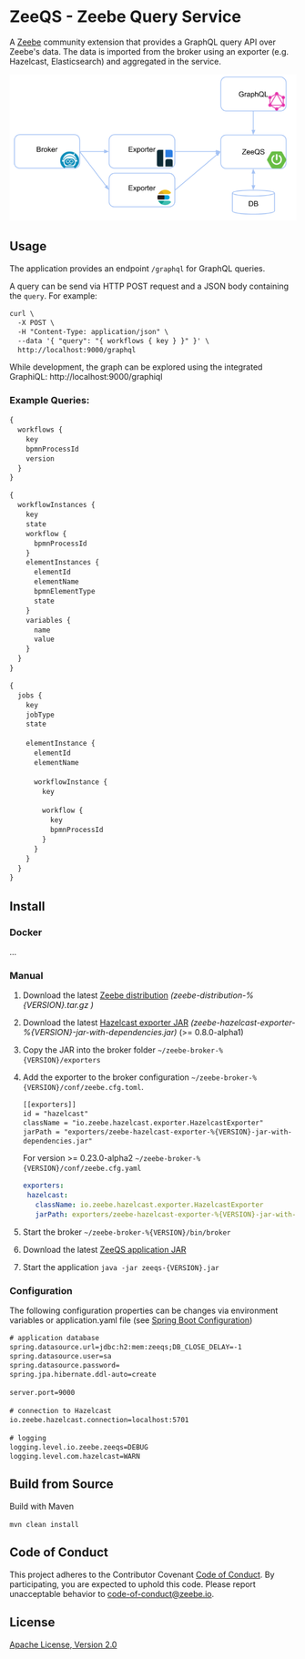 ZeeQS - Zeebe Query Service
=========================

A [Zeebe](https://zeebe.io) community extension that provides a GraphQL query API over Zeebe's data. The data is imported from the broker using an exporter (e.g. Hazelcast, Elasticsearch) and aggregated in the service.

![architecture view](docs/ZeeQS.png)

## Usage

The application provides an endpoint `/graphql` for GraphQL queries.

A query can be send via HTTP POST request and a JSON body containing the `query`. For example:

```
curl \
  -X POST \
  -H "Content-Type: application/json" \
  --data '{ "query": "{ workflows { key } }" }' \
  http://localhost:9000/graphql
```

While development, the graph can be explored using the integrated GraphiQL:
http://localhost:9000/graphiql

### Example Queries:

```graphql
{
  workflows {
    key
    bpmnProcessId
    version    
  }
}
```

```graphql
{
  workflowInstances {
    key
    state
    workflow {
      bpmnProcessId
    }
    elementInstances {
      elementId
      elementName
      bpmnElementType
      state
    }
    variables {
      name
      value
    }
  }
}
```

```graphql
{
  jobs {
    key    
    jobType
    state
    
    elementInstance {
      elementId
      elementName
      
      workflowInstance {
        key
        
        workflow {
          key
          bpmnProcessId
        }
      }
    }
  }
}
```

## Install

### Docker

...

### Manual

1. Download the latest [Zeebe distribution](https://github.com/zeebe-io/zeebe/releases) _(zeebe-distribution-%{VERSION}.tar.gz
)_

1. Download the latest [Hazelcast exporter JAR](https://github.com/zeebe-io/zeebe-hazelcast-exporter/releases) _(zeebe-hazelcast-exporter-%{VERSION}-jar-with-dependencies.jar)_ (>= 0.8.0-alpha1)

1. Copy the JAR into the broker folder `~/zeebe-broker-%{VERSION}/exporters`

1. Add the exporter to the broker configuration `~/zeebe-broker-%{VERSION}/conf/zeebe.cfg.toml`.
    ```
    [[exporters]]
    id = "hazelcast"
    className = "io.zeebe.hazelcast.exporter.HazelcastExporter"
    jarPath = "exporters/zeebe-hazelcast-exporter-%{VERSION}-jar-with-dependencies.jar"
    ```
   
   For version >= 0.23.0-alpha2 `~/zeebe-broker-%{VERSION}/conf/zeebe.cfg.yaml`
   
    ```yaml
   exporters:
     hazelcast:
       className: io.zeebe.hazelcast.exporter.HazelcastExporter
       jarPath: exporters/zeebe-hazelcast-exporter-%{VERSION}-jar-with-dependencies.jar
   ```   

1. Start the broker
    `~/zeebe-broker-%{VERSION}/bin/broker`
    
1. Download the latest [ZeeQS application JAR](https://github.com/zeebe-io/zeeqs/releases)    

1. Start the application
    `java -jar zeeqs-{VERSION}.jar`

### Configuration

The following configuration properties can be changes via environment variables or application.yaml file (see [Spring Boot Configuration](https://docs.spring.io/spring-boot/docs/current/reference/html/spring-boot-features.html#boot-features-external-config)) 

```
# application database
spring.datasource.url=jdbc:h2:mem:zeeqs;DB_CLOSE_DELAY=-1
spring.datasource.user=sa
spring.datasource.password=
spring.jpa.hibernate.ddl-auto=create

server.port=9000

# connection to Hazelcast
io.zeebe.hazelcast.connection=localhost:5701

# logging
logging.level.io.zeebe.zeeqs=DEBUG
logging.level.com.hazelcast=WARN
```

## Build from Source

Build with Maven

`mvn clean install`

## Code of Conduct

This project adheres to the Contributor Covenant [Code of
Conduct](/CODE_OF_CONDUCT.md). By participating, you are expected to uphold
this code. Please report unacceptable behavior to code-of-conduct@zeebe.io.

## License

[Apache License, Version 2.0](/LICENSE) 

